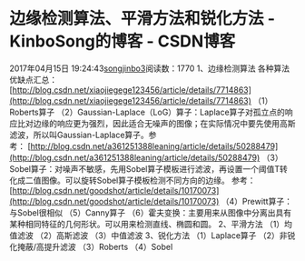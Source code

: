 # 边缘检测算法、平滑方法和锐化方法 - KinboSong的博客 - CSDN博客
2017年04月15日 19:24:43[songjinbo3](https://me.csdn.net/KinboSong)阅读数：1770
1、边缘检测算法
各种算法优缺点汇总：[http://blog.csdn.net/xiaojiegege123456/article/details/7714863](http://blog.csdn.net/xiaojiegege123456/article/details/7714863)
（1）Roberts算子
（2）Gaussian-Laplace（LoG）算子：Laplace算子对孤立点的响应比对边缘的响应更为强烈，因此适合无噪声的图像；在实际情况中要先使用高斯滤波，所以叫Gaussian-Laplace算子。参考： [http://blog.csdn.net/a361251388leaning/article/details/50288479](http://blog.csdn.net/a361251388leaning/article/details/50288479)
（3）Sobel算子：对噪声不敏感，先用Sobel算子模板进行滤波，再设置一个阈值T转化成二值图像。可以旋转Sobel算子模板检测不同方向的边缘。
参考：[http://blog.csdn.net/goodshot/article/details/10170073](http://blog.csdn.net/goodshot/article/details/10170073)
（4）Prewitt算子：与Sobel很相似
（5）Canny算子
（6）霍夫变换：主要用来从图像中分离出具有某种相同特征的几何形状。可以用来检测直线、椭圆和圆。
2、平滑方法
（1）均值滤波
（2）高斯滤波
（3）中值滤波
3、锐化方法
（1）Laplace算子
（2）非锐化掩蔽/高提升滤波
（3）Roberts
（4）Sobel
